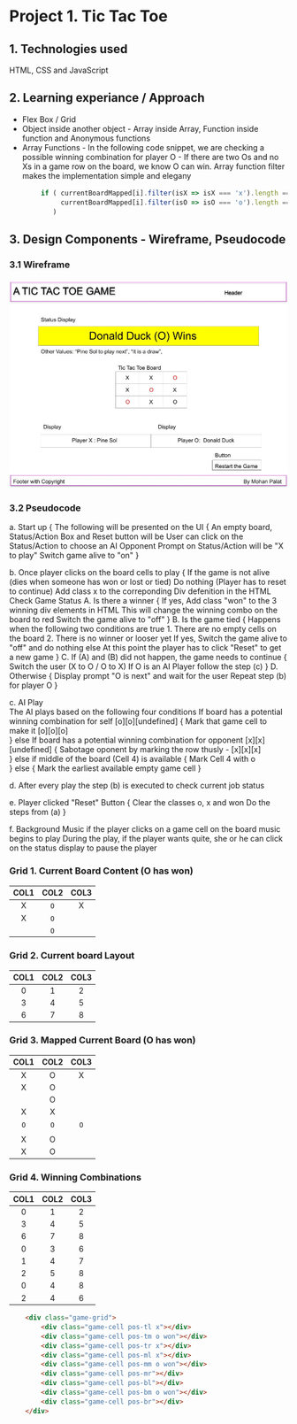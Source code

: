 # Project 1. Tic Tac Toe

## 1. Technologies used 

HTML, CSS and JavaScript

## 2. Learning experiance / Approach
* Flex Box / Grid
* Object inside another object - Array inside Array, Function inside function and Anonymous functions
* Array Functions - In the following code snippet, we are checking a possible winning combination for player O - If there are two Os and no Xs in a game row on the board, we know O can win. Array function filter makes the implementation simple and elegany 
```JavaScript
        if ( currentBoardMapped[i].filter(isX => isX === 'x').length === 0 &&
             currentBoardMapped[i].filter(isO => isO === 'o').length === 2
           )
```

## 3. Design Components - Wireframe, Pseudocode

### 3.1 Wireframe
![Wireframe](./images/TicTacToe_Wireframe.jpg)

### 3.2 Pseudocode
a. Start up 
   {
     The following will be presented on the UI {
     An empty board, Status/Action Box and Reset button will be 
     User can click on the Status/Action to choose an AI Opponent
     Prompt on Status/Action will be "X to play"
     Switch game alive to "on"
   }

b. Once player clicks on the board cells to play 
   {
     If the game is not alive (dies when someone has won or lost or tied)
       Do nothing (Player has to reset to continue)
     Add class x to the correponding Div defenition in the HTML
     Check Game Status
       A. Is there a winner
       {
         If yes, 
           Add class "won" to the 3 winning div elements in HTML
           This will change the winning combo on the board to red
           Switch the game alive to "off"
       }
       B. Is the game tied
       { 
         Happens when the following two conditions are true 
           1. There are no empty cells on the board
           2. There is no winner or looser yet
         If yes, Switch the game alive to "off" and do nothing else
         At this point the player has to click "Reset" to get a new game
       }
       C. If (A) and (B) did not happen, the game needs to continue
       {
         Switch the user (X to O / O to X)
         If O is an AI Player follow the step (c)
       } 
       D. Otherwise
       { 
         Display prompt "O is next" and wait for the user
         Repeat step (b) for player O
       }

c. AI Play       
  The AI plays based on the following four conditions
  If board has a potential winning combination for self [o][o][undefined]
  {
    Mark that game cell to make it [o][o][o]  
  } else If board has a potential winning combination for opponent [x][x][undefined] {
    Sabotage oponent by marking the row thusly - [x][x][x]  
  } else if middle of the board (Cell 4) is available
  {
    Mark Cell 4 with o  
  } else
  {
    Mark the earliest available empty game cell
  }

d. After every play the step (b) is executed to check current job status

e. Player clicked "Reset" Button
   {
      Clear the classes o, x and won
      Do the steps from (a)
   }

f. Background Music
   if the player clicks on a game cell on the board music begins to play
   During the play, if the player wants quite, she or he can click on the status display to pause the player 



### Grid 1. Current Board Content (O has won)
  | COL1 | COL2 | COL3 |
  |:-----:|:-----:|:-----:|
  |  X  |  `O`  |  X  |
  |  X  |  `O`  |     |       
  |     |  `O`  |     |      

### Grid 2. Current board Layout
  | COL1 | COL2 | COL3 |
  |:-----:|:-----:|:-----:|
  |  0  |  1  |  2  |
  |  3  |  4  |  5  |
  |  6  |  7  |  8  |        

### Grid 3. Mapped Current Board (O has won)
  | COL1 | COL2 | COL3 |   
  |:-----:|:-----:|:-----:|
  |  X  |  O  |  X  |      
  |  X  |  O  |     |      
  |     |  O  |     |      
  |  X  |  X  |     |
  |  `O`  |  `O`  |  `O`  |      
  |     |     |     |      
  |  X  |  O  |     |      
  |  X  |  O  |     |    

### Grid 4. Winning Combinations 
  | COL1 | COL2 | COL3|    
  |:-----:|:-----:|:-----:|
  |  0  |  1  |  2  |      
  |  3  |  4  |  5  |      
  |  6  |  7  |  8  |      
  |  0  |  3  |  6  |      
  |  1  |  4  |  7  |      
  |  2  |  5  |  8  |      
  |  0  |  4  |  8  |      
  |  2  |  4  |  6  |      

```html
    <div class="game-grid">
        <div class="game-cell pos-tl x"></div>
        <div class="game-cell pos-tm o won"></div>
        <div class="game-cell pos-tr x"></div>
        <div class="game-cell pos-ml x"></div>
        <div class="game-cell pos-mm o won"></div>
        <div class="game-cell pos-mr"></div>
        <div class="game-cell pos-bl"></div>
        <div class="game-cell pos-bm o won"></div>
        <div class="game-cell pos-br"></div>
    </div>
```




